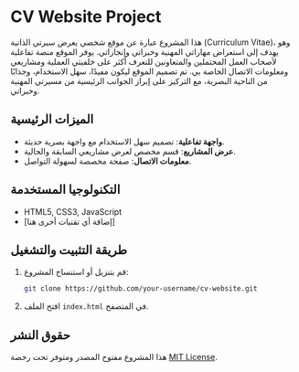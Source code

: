# CV Website Project

هذا المشروع عبارة عن موقع شخصي يعرض سيرتي الذاتية (Curriculum Vitae)، وهو يهدف إلى استعراض مهاراتي المهنية وخبراتي وإنجازاتي. يوفر الموقع منصة تفاعلية لأصحاب العمل المحتملين والمتعاونين للتعرف أكثر على خلفيتي العملية ومشاريعي ومعلومات الاتصال الخاصة بي. تم تصميم الموقع ليكون مفيدًا، سهل الاستخدام، وجذابًا من الناحية البصرية، مع التركيز على إبراز الجوانب الرئيسية من مسيرتي المهنية وخبراتي.

## الميزات الرئيسية
- **واجهة تفاعلية**: تصميم سهل الاستخدام مع واجهة بصرية حديثة.
- **عرض المشاريع**: قسم مخصص لعرض مشاريعي السابقة والحالية.
- **معلومات الاتصال**: صفحة مخصصة لسهولة التواصل.

## التكنولوجيا المستخدمة
- HTML5, CSS3, JavaScript
- [إضافة أي تقنيات أخرى هنا]

## طريقة التثبيت والتشغيل
1. قم بتنزيل أو استنساخ المشروع:
    ```bash
    git clone https://github.com/your-username/cv-website.git
    ```
2. افتح الملف `index.html` في المتصفح.

## حقوق النشر
هذا المشروع مفتوح المصدر ومتوفر تحت رخصة [MIT License](LICENSE).
